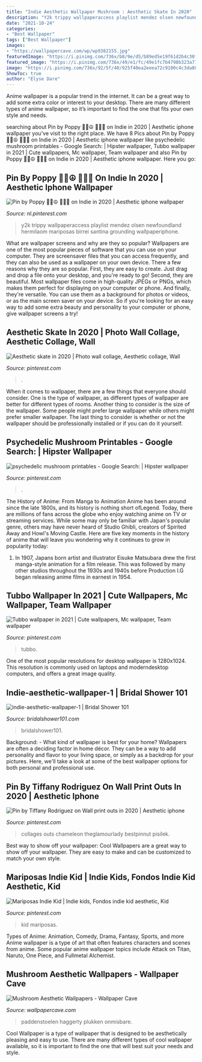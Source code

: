 ```yaml
---
title: "Indie Aesthetic Wallpaper Mushroom : Aesthetic Skate In 2020"
description: "Y2k trippy wallpaperaccess playlist mendez olsen newfoundland hermilaom mariposas birrei santina grounding wallpaperiphone"
date: "2021-10-24"
categories:
- "Best Wallpaper"
tags: ["Best Wallpaper"]
images:
- "https://wallpapercave.com/wp/wp9382155.jpg"
featuredImage: "https://i.pinimg.com/736x/b8/9e/d5/b89ed5e19f61d2b4c30f13b3c013364e.jpg"
featured_image: "https://i.pinimg.com/736x/49/e1/fc/49e1fc7b4798b323a71d5fa9b003aded--skull-psychedelic.jpg"
image: "https://i.pinimg.com/736x/92/5f/40/925f40ea2eeea72c9100c4c3da88c84a.jpg"
ShowToc: true
author: "Elyse Dare"
---
```



Anime wallpaper is a popular trend in the internet. It can be a great way to add some extra color or interest to your desktop. There are many different types of anime wallpaper, so it’s important to find the one that fits your own style and needs.

	

		
searching about Pin by Poppy 🧿🌱☮️ 🍄🌞🎡 on Indie in 2020 | Aesthetic iphone wallpaper you've visit to the right place. We have 8 Pics about Pin by Poppy 🧿🌱☮️ 🍄🌞🎡 on Indie in 2020 | Aesthetic iphone wallpaper like psychedelic mushroom printables - Google Search: | Hipster wallpaper, Tubbo wallpaper in 2021 | Cute wallpapers, Mc wallpaper, Team wallpaper and also Pin by Poppy 🧿🌱☮️ 🍄🌞🎡 on Indie in 2020 | Aesthetic iphone wallpaper. Here you go:
		
    
## Pin By Poppy 🧿🌱☮️ 🍄🌞🎡 On Indie In 2020 | Aesthetic Iphone Wallpaper

<img loading=lazy src="https://i.pinimg.com/736x/9b/f3/af/9bf3aff1ace51b2369170f4eb87f64d3.jpg" onerror="this.onerror=null;this.src='https://tse3.mm.bing.net/th?id=OIP.zw_Ju9N6XndZmpRbYy9cdwHaNK&amp;pid=15.1';" alt="Pin by Poppy 🧿🌱☮️ 🍄🌞🎡 on Indie in 2020 | Aesthetic iphone wallpaper">

_Source: nl.pinterest.com_

>y2k trippy wallpaperaccess playlist mendez olsen newfoundland hermilaom mariposas birrei santina grounding wallpaperiphone. 

	

What are wallpaper screens and why are they so popular?
Wallpapers are one of the most popular pieces of software that you can use on your computer. They are screensaver files that you can access frequently, and they can also be used as a wallpaper on your own device. There a few reasons why they are so popular. First, they are easy to create. Just drag and drop a file onto your desktop, and you're ready to go! Second, they are beautiful. Most wallpaper files come in high-quality JPEGs or PNGs, which makes them perfect for displaying on your computer or phone. And finally, they're versatile. You can use them as a background for photos or videos, or as the main screen saver on your device. So if you're looking for an easy way to add some extra beauty and personality to your computer or phone, give wallpaper screens a try!

    
## Aesthetic Skate In 2020 | Photo Wall Collage, Aesthetic Collage, Wall

<img loading=lazy src="https://i.pinimg.com/736x/c6/f4/10/c6f410786b9771fe2d816e3446ee4954.jpg" onerror="this.onerror=null;this.src='https://tse3.mm.bing.net/th?id=OIP.F-kR5w5G7vz1M9lojz9z1QHaNK&amp;pid=15.1';" alt="Aesthetic skate in 2020 | Photo wall collage, Aesthetic collage, Wall">

_Source: pinterest.com_

>. 

	

When it comes to wallpaper, there are a few things that everyone should consider. One is the type of wallpaper, as different types of wallpaper are better for different types of rooms. Another thing to consider is the size of the wallpaper. Some people might prefer large wallpaper while others might prefer smaller wallpaper. The last thing to consider is whether or not the wallpaper should be professionally installed or if you can do it yourself.

    
## Psychedelic Mushroom Printables - Google Search: | Hipster Wallpaper

<img loading=lazy src="https://i.pinimg.com/736x/49/e1/fc/49e1fc7b4798b323a71d5fa9b003aded--skull-psychedelic.jpg" onerror="this.onerror=null;this.src='https://tse4.mm.bing.net/th?id=OIP.2rMO01RjydAg3s-mszgDXQAAAA&amp;pid=15.1';" alt="psychedelic mushroom printables - Google Search: | Hipster wallpaper">

_Source: pinterest.com_

>. 

	

The History of Anime: From Manga to Animation
Anime has been around since the late 1800s, and its history is nothing short ofLegend. Today, there are millions of fans across the globe who enjoy watching anime on TV or streaming services. While some may only be familiar with Japan's popular genre, others may have never heard of Studio Ghibli, creators of Spirited Away and Howl's Moving Castle. Here are five key moments in the history of anime that will leave you wondering why it continues to grow in popularity today:
1) In 1907, Japans born artist and illustrator Eisuke Matsubara drew the first manga-style animation for a film release. This was followed by many other studios throughout the 1930s and 1940s before Production I.G began releasing anime films in earnest in 1954.

    
## Tubbo Wallpaper In 2021 | Cute Wallpapers, Mc Wallpaper, Team Wallpaper

<img loading=lazy src="https://i.pinimg.com/736x/b8/9e/d5/b89ed5e19f61d2b4c30f13b3c013364e.jpg" onerror="this.onerror=null;this.src='https://tse2.mm.bing.net/th?id=OIP.iY9AmjCopw6Lpnq0e_awPwHaNK&amp;pid=15.1';" alt="Tubbo wallpaper in 2021 | Cute wallpapers, Mc wallpaper, Team wallpaper">

_Source: pinterest.com_

>tubbo. 

	

One of the most popular resolutions for desktop wallpaper is 1280x1024. This resolution is commonly used on laptops and moderndesktop computers, and offers a great image quality.

    
## Indie-aesthetic-wallpaper-1 | Bridal Shower 101

<img loading=lazy src="https://bridalshower101.com/wp-content/uploads/2021/04/indie-aesthetic-wallpaper-1-576x1024.png" onerror="this.onerror=null;this.src='https://tse2.mm.bing.net/th?id=OIP.88FiiiogTF8M-6lfEgQj4AHaNK&amp;pid=15.1';" alt="indie-aesthetic-wallpaper-1 | Bridal Shower 101">

_Source: bridalshower101.com_

>bridalshower101. 

	

Background: - What kind of wallpaper is best for your home?
Wallpapers are often a deciding factor in home décor. They can be a way to add personality and flavor to your living space, or simply as a backdrop for your pictures. Here, we'll take a look at some of the best wallpaper options for both personal and professional use.

    
## Pin By Tiffany Rodriguez On Wall Print Outs In 2020 | Aesthetic Iphone

<img loading=lazy src="https://i.pinimg.com/736x/1b/fe/27/1bfe27bebd5b7487b7023dcc36bdaa40.jpg" onerror="this.onerror=null;this.src='https://tse1.mm.bing.net/th?id=OIP.gChC6BtixZlfcs7RPt65XQAAAA&amp;pid=15.1';" alt="Pin by Tiffany Rodriguez on Wall print outs in 2020 | Aesthetic iphone">

_Source: pinterest.com_

>collages outs chameleon theglamourlady bestpinnut pisilek. 

	

Best way to show off your wallpaper:
Cool Wallpapers are a great way to show off your wallpaper. They are easy to make and can be customized to match your own style.

    
## Mariposas Indie Kid | Indie Kids, Fondos Indie Kid Aesthetic, Kid

<img loading=lazy src="https://i.pinimg.com/736x/92/5f/40/925f40ea2eeea72c9100c4c3da88c84a.jpg" onerror="this.onerror=null;this.src='https://tse3.mm.bing.net/th?id=OIP.vpHLWUmGgPx3OmpIcG58MwHaLc&amp;pid=15.1';" alt="Mariposas Indie Kid | Indie kids, Fondos indie kid aesthetic, Kid">

_Source: pinterest.com_

>kid mariposas. 

	

Types of Anime: Animation, Comedy, Drama, Fantasy, Sports, and more
Anime wallpaper is a type of art that often features characters and scenes from anime. Some popular anime wallpaper topics include Attack on Titan, Naruto, One Piece, and Fullmetal Alchemist.

    
## Mushroom Aesthetic Wallpapers - Wallpaper Cave

<img loading=lazy src="https://wallpapercave.com/wp/wp9382155.jpg" onerror="this.onerror=null;this.src='https://tse3.mm.bing.net/th?id=OIP.cc-UY5NR1w4xnkD-wJiS9wHaL7&amp;pid=15.1';" alt="Mushroom Aesthetic Wallpapers - Wallpaper Cave">

_Source: wallpapercave.com_

>paddenstoelen haggerty plukken onmisbare. 

	

Cool Wallpaper is a type of wallpaper that is designed to be aesthetically pleasing and easy to use. There are many different types of cool wallpaper available, so it is important to find the one that will best suit your needs and style.

